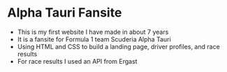 # Alpha Tauri Fansite
- This is my first website I have made in about 7 years
- It is a fansite for Formula 1 team Scuderia Alpha Tauri
- Using HTML and CSS to build a landing page, driver profiles, and race results
- For race results I used an API from Ergast 
